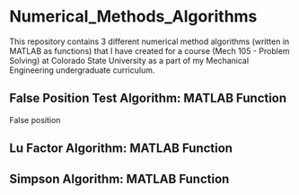 # Numerical_Methods_Algorithms
This repository contains 3 different numerical method algorithms (written in MATLAB as functions) that I have created for a course (Mech 105 - Problem Solving) at Colorado State University as a part of my Mechanical Engineering undergraduate curriculum. 

## False Position Test Algorithm: MATLAB Function
False position 

## Lu Factor Algorithm: MATLAB Function

## Simpson Algorithm: MATLAB Function

